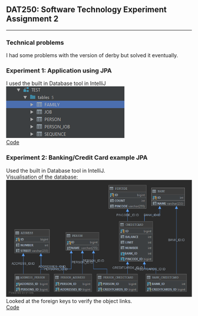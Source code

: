 ## DAT250: Software Technology Experiment Assignment 2
---
### Technical problems
I had some problems with the version of derby but solved it eventually.

### Experiment 1: Application using JPA
I used the built in Database tool in IntelliJ\
![screenshot](img/img1.png)\
[Code](https://github.com/bernhus/dat250/tree/master/lab2/eclipselink/jpa-basic/src/main/java/no/hvl/dat250/jpa/basicexample/exp1)
### Experiment 2: Banking/Credit Card example JPA
Used the built in Database tool in IntelliJ.\
Visualisation of the database:\
![screenshot](img/img2.png)\
Looked at the foreign keys to verify the object links.\
[Code](https://github.com/bernhus/dat250/tree/master/lab2/eclipselink/jpa-basic/src/main/java/no/hvl/dat250/jpa/basicexample/exp2)
